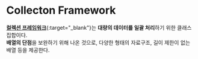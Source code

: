 Collecton Framework
========
[**컬렉션 프레임워크**](https://docs.oracle.com/javase/8/docs/technotes/guides/collections/overview.html){:target="_blank"}는 <b>대량의 데이터를 일괄 처리</b>하기 위한 클래스 집합이다.<br/>
**배열의 단점**을 보완하기 위해 나온 것으로, 다양한 형태의 자료구조, 길이 제한이 없는 배열 등을 제공한다.<br>





